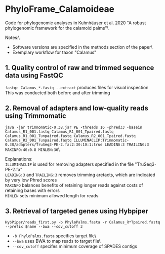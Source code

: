 # PhyloFrame_Calamoideae
Code for phylogenomic analyses in Kuhnhäuser et al. 2020 "A robust phylogenomic framework for the calamoid palms"\

Notes:\
- Software versions are specified in the methods section of the paper\
- Exemplary workflow for taxon "Calamus"

## 1. Quality control of raw and trimmed sequence data using FastQC
```fastqc Calamus_*.fastq --extract``` produces files for visual inspection\
This was conducted both before and after trimming

## 2. Removal of adapters and low-quality reads using Trimmomatic
```java -jar trimmomatic-0.38.jar PE -threads 16 -phred33 -basein Calamus_R1_001.fastq Calamus_R1_001_Tpaired.fastq Calamus_R1_001_Tunpaired.fastq Calamus_R2_001_Tpaired.fastq Calamus_R2_001_Tunpaired.fastq ILLUMINACLIP:Trimmomatic-0.38/adapters/TruSeq3-PE-2.fa:2:30:10:1:true LEADING:3 TRAILING:3 MAXINFO:40:0.8 MINLEN:36```\

Explanations:\
```ILLUMINACLIP``` is used for removing adapters specified in the file "TruSeq3-PE-2.fa"\
```LEADING:3``` and ```TRAILING:3``` removes trimming aretacts, which are indicated by very low Phred scores\
```MAXINFO``` balances benefits of retaining longer reads against costs of retaining bases with errors\
```MINLEN``` sets minimum allowed length for reads

## 3. Retrieval of targeted genes using Hybpiper
```HybPiper/reads_first.py -b PhyloPalms.fasta -r Calamus_R*Tpaired.fastq --prefix $name --bwa --cov_cutoff 3```
- ```-b PhyloPalms.fasta``` specifies target file\
- ```--bwa``` uses BWA to map reads to target file\
- ```--cov_cutoff``` specifes minimum coverage of SPADES contigs



